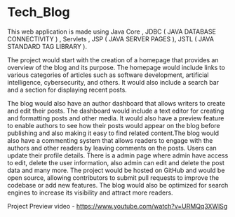 # Tech_Blog
This web application is made using Java Core , JDBC ( JAVA DATABASE CONNECTIVITY ) , Servlets , JSP ( JAVA SERVER PAGES ), JSTL ( JAVA STANDARD TAG LIBRARY ).

The project would start with the creation of a homepage that provides an overview of the blog and its purpose. The homepage would include links to various categories of articles such as software development, artificial intelligence, cybersecurity, and others. It would also include a search bar and a section for displaying recent posts.

The blog would also have an author dashboard that allows writers to create and edit their posts. The dashboard would include a text editor for creating and formatting posts and other media. It would also have a preview feature to enable authors to see how their posts would appear on the blog before publishing and also making it easy to find related content.The blog would also have a commenting system that allows readers to engage with the authors and other readers by leaving comments on the posts.
Users can update their profile details.
There is a admin page where admin have access to edit, delete the user information, also admin can edit and delete the post data and many more.
The project would be hosted on GitHub and would be open source, allowing contributors to submit pull requests to improve the codebase or add new features. The blog would also be optimized for search engines to increase its visibility and attract more readers.

Project Preview video - https://www.youtube.com/watch?v=URMQq3XWlSg 
